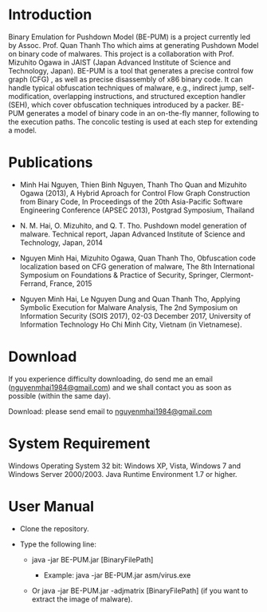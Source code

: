 # Introduction

Binary Emulation for Pushdown Model (BE-PUM) is a project currently led by Assoc. Prof. Quan Thanh Tho which aims at generating Pushdown Model on binary code of malwares. This project is a collaboration with Prof. Mizuhito Ogawa in JAIST (Japan Advanced Institute of Science and Technology, Japan). BE-PUM is a tool that generates a precise control fow graph (CFG) , as well as precise disassembly of x86 binary code. It can handle typical obfuscation techniques of malware, e.g., indirect jump, self-modification, overlapping instructions, and structured exception handler (SEH), which cover obfuscation techniques introduced by a packer. BE-PUM generates a model of binary code in an on-the-fly manner, following to the execution paths. The concolic testing is used at each step for extending a model.

# Publications

- Minh Hai Nguyen, Thien Binh Nguyen, Thanh Tho Quan and Mizuhito Ogawa (2013), A Hybrid Aproach for Control Flow Graph Construction from Binary Code, In Proceedings of the 20th Asia-Pacific Software Engineering Conference (APSEC 2013), Postgrad Symposium, Thailand

- N. M. Hai, O. Mizuhito, and Q. T. Tho. Pushdown model generation of malware. Technical report, Japan Advanced Institute of Science and Technology, Japan, 2014

- Nguyen Minh Hai, Mizuhito Ogawa, Quan Thanh Tho, Obfuscation code localization based on CFG generation of malware, The 8th International Symposium on Foundations & Practice of Security, Springer, Clermont-Ferrand, France, 2015

- Nguyen Minh Hai, Le Nguyen Dung and Quan Thanh Tho, Applying Symbolic Execution for Malware Analysis, The 2nd Symposium on Information Security (SOIS 2017), 02-03 December 2017, University of Information Technology Ho Chi Minh City, Vietnam (in Vietnamese).

# Download

If you experience difficulty downloading, do send me an email (nguyenmhai1984@gmail.com) and we shall contact you as soon as possible (within the same day).

Download: please send email to nguyenmhai1984@gmail.com

# System Requirement

Windows Operating System 32 bit: Windows XP, Vista, Windows 7 and Windows Server 2000/2003.
Java Runtime Environment 1.7 or higher.

# User Manual

- Clone the repository.


- Type the following line:

  - java -jar BE-PUM.jar [BinaryFilePath]
    - Example: java -jar BE-PUM.jar asm/virus.exe
	
  - Or java -jar BE-PUM.jar -adjmatrix [BinaryFilePath] (if you want to extract the image of malware).

